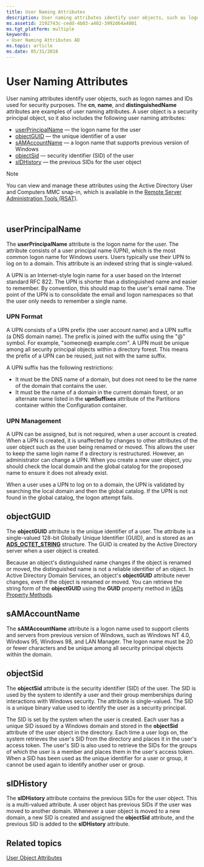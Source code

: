 ```yaml
---
title: User Naming Attributes
description: User naming attributes identify user objects, such as logon names and IDs used for security purposes.
ms.assetid: 2192743c-cedd-4b03-a402-3992d64a4801
ms.tgt_platform: multiple
keywords:
- User Naming Attributes AD
ms.topic: article
ms.date: 05/31/2018
---
```


# User Naming Attributes

User naming attributes identify user objects, such as logon names and IDs used for security purposes. The **cn**, **name**, and **distinguishedName** attributes are examples of user naming attributes. A user object is a security principal object, so it also includes the following user naming attributes:

-   [userPrincipalName](#userprincipalname) — the logon name for the user
-   [objectGUID](#objectguid) — the unique identifier of a user
-   [sAMAccountName](#samaccountname) — a logon name that supports previous version of Windows
-   [objectSid](#objectsid) — security identifier (SID) of the user
-   [sIDHistory](#sidhistory) — the previous SIDs for the user object

> [!Note]  
> You can view and manage these attributes using the Active Directory User and Computers MMC snap-in, which is available in the [Remote Server Administration Tools (RSAT)](https://www.microsoft.com/download/details.aspx?id=45520).

 

## userPrincipalName

The **userPrincipalName** attribute is the logon name for the user. The attribute consists of a user principal name (UPN), which is the most common logon name for Windows users. Users typically use their UPN to log on to a domain. This attribute is an indexed string that is single-valued.

A UPN is an Internet-style login name for a user based on the Internet standard RFC 822. The UPN is shorter than a distinguished name and easier to remember. By convention, this should map to the user's email name. The point of the UPN is to consolidate the email and logon namespaces so that the user only needs to remember a single name.

### UPN Format

A UPN consists of a UPN prefix (the user account name) and a UPN suffix (a DNS domain name). The prefix is joined with the suffix using the "@" symbol. For example, "someone@ example.com". A UPN must be unique among all security principal objects within a directory forest. This means the prefix of a UPN can be reused, just not with the same suffix.

A UPN suffix has the following restrictions:

-   It must be the DNS name of a domain, but does not need to be the name of the domain that contains the user.
-   It must be the name of a domain in the current domain forest, or an alternate name listed in the **upnSuffixes** attribute of the Partitions container within the Configuration container.

### UPN Management

A UPN can be assigned, but is not required, when a user account is created. When a UPN is created, it is unaffected by changes to other attributes of the user object such as the user being renamed or moved. This allows the user to keep the same login name if a directory is restructured. However, an administrator can change a UPN. When you create a new user object, you should check the local domain and the global catalog for the proposed name to ensure it does not already exist.

When a user uses a UPN to log on to a domain, the UPN is validated by searching the local domain and then the global catalog. If the UPN is not found in the global catalog, the logon attempt fails.

## objectGUID

The **objectGUID** attribute is the unique identifier of a user. The attribute is a single-valued 128-bit Globally Unique Identifier (GUID), and is stored as an [**ADS\_OCTET\_STRING**](/windows/win32/api/iads/ns-iads-ads_octet_string) structure. The GUID is created by the Active Directory server when a user object is created.

Because an object's distinguished name changes if the object is renamed or moved, the distinguished name is not a reliable identifier of an object. In Active Directory Domain Services, an object's **objectGUID** attribute never changes, even if the object is renamed or moved. You can retrieve the string form of the **objectGUID** using the **GUID** property method in [IADs Property Methods](/windows/desktop/ADSI/iads-property-methods).

## sAMAccountName

The **sAMAccountName** attribute is a logon name used to support clients and servers from previous version of Windows, such as Windows NT 4.0, Windows 95, Windows 98, and LAN Manager. The logon name must be 20 or fewer characters and be unique among all security principal objects within the domain.

## objectSid

The **objectSid** attribute is the security identifier (SID) of the user. The SID is used by the system to identify a user and their group memberships during interactions with Windows security. The attribute is single-valued. The SID is a unique binary value used to identify the user as a security principal.

The SID is set by the system when the user is created. Each user has a unique SID issued by a Windows domain and stored in the **objectSid** attribute of the user object in the directory. Each time a user logs on, the system retrieves the user's SID from the directory and places it in the user's access token. The user's SID is also used to retrieve the SIDs for the groups of which the user is a member and places them in the user's access token. When a SID has been used as the unique identifier for a user or group, it cannot be used again to identify another user or group.

## sIDHistory

The **sIDHistory** attribute contains the previous SIDs for the user object. This is a multi-valued attribute. A user object has previous SIDs if the user was moved to another domain. Whenever a user object is moved to a new domain, a new SID is created and assigned the **objectSid** attribute, and the previous SID is added to the **sIDHistory** attribute.

## Related topics

<dl> <dt>

[User Object Attributes](user-object-attributes.md)
</dt> </dl>

 

 